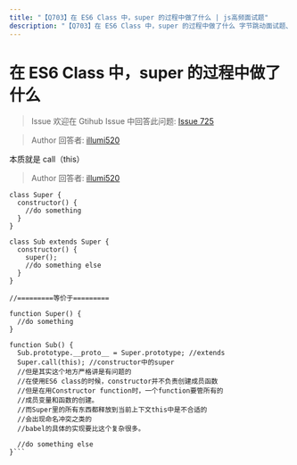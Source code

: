 ```yaml
---
title: "【Q703】在 ES6 Class 中，super 的过程中做了什么 | js高频面试题"
description: "【Q703】在 ES6 Class 中，super 的过程中做了什么 字节跳动面试题、阿里腾讯面试题、美团小米面试题。"
---
```


# 在 ES6 Class 中，super 的过程中做了什么

> Issue
> 欢迎在 Gtihub Issue 中回答此问题: [Issue 725](https://github.com/shfshanyue/Daily-Question/issues/725)

> Author
> 回答者: [illumi520](https://github.com/illumi520)

本质就是 call（this）

> Author
> 回答者: [illumi520](https://github.com/illumi520)

````
class Super {
  constructor() {
    //do something
  }
}

class Sub extends Super {
  constructor() {
    super();
    //do something else
  }
}

//=========等价于=========

function Super() {
  //do something
}

function Sub() {
  Sub.prototype.__proto__ = Super.prototype; //extends
  Super.call(this); //constructor中的super
  //但是其实这个地方严格讲是有问题的
  //在使用ES6 class的时候，constructor并不负责创建成员函数
  //但是在用Constructor function时，一个function要管所有的
  //成员变量和函数的创建。
  //而Super里的所有东西都释放到当前上下文this中是不合适的
  //会出现命名冲突之类的
  //babel的具体的实现要比这个复杂很多。

  //do something else
}```
````
